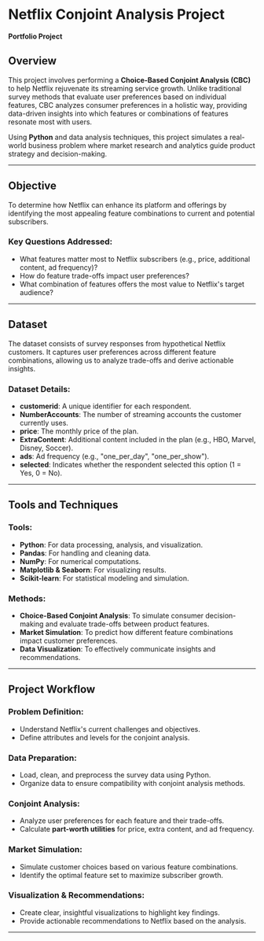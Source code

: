 # Netflix Conjoint Analysis Project  

**Portfolio Project**  

## Overview  

This project involves performing a **Choice-Based Conjoint Analysis (CBC)** to help Netflix rejuvenate its streaming service growth. Unlike traditional survey methods that evaluate user preferences based on individual features, CBC analyzes consumer preferences in a holistic way, providing data-driven insights into which features or combinations of features resonate most with users.  

Using **Python** and data analysis techniques, this project simulates a real-world business problem where market research and analytics guide product strategy and decision-making.  

---

## Objective  

To determine how Netflix can enhance its platform and offerings by identifying the most appealing feature combinations to current and potential subscribers.  

### Key Questions Addressed:  
- What features matter most to Netflix subscribers (e.g., price, additional content, ad frequency)?  
- How do feature trade-offs impact user preferences?  
- What combination of features offers the most value to Netflix's target audience?  

---

## Dataset  

The dataset consists of survey responses from hypothetical Netflix customers. It captures user preferences across different feature combinations, allowing us to analyze trade-offs and derive actionable insights.  

### Dataset Details:  
- **customerid**: A unique identifier for each respondent.  
- **NumberAccounts**: The number of streaming accounts the customer currently uses.  
- **price**: The monthly price of the plan.  
- **ExtraContent**: Additional content included in the plan (e.g., HBO, Marvel, Disney, Soccer).  
- **ads**: Ad frequency (e.g., "one_per_day", "one_per_show").  
- **selected**: Indicates whether the respondent selected this option (1 = Yes, 0 = No).  

---

## Tools and Techniques  

### Tools:  
- **Python**: For data processing, analysis, and visualization.  
- **Pandas**: For handling and cleaning data.  
- **NumPy**: For numerical computations.  
- **Matplotlib & Seaborn**: For visualizing results.  
- **Scikit-learn**: For statistical modeling and simulation.  

### Methods:  
- **Choice-Based Conjoint Analysis**: To simulate consumer decision-making and evaluate trade-offs between product features.  
- **Market Simulation**: To predict how different feature combinations impact customer preferences.  
- **Data Visualization**: To effectively communicate insights and recommendations.  

---

## Project Workflow  

### Problem Definition:  
- Understand Netflix's current challenges and objectives.  
- Define attributes and levels for the conjoint analysis.  

### Data Preparation:  
- Load, clean, and preprocess the survey data using Python.  
- Organize data to ensure compatibility with conjoint analysis methods.  

### Conjoint Analysis:  
- Analyze user preferences for each feature and their trade-offs.  
- Calculate **part-worth utilities** for price, extra content, and ad frequency.  

### Market Simulation:  
- Simulate customer choices based on various feature combinations.  
- Identify the optimal feature set to maximize subscriber growth.  

### Visualization & Recommendations:  
- Create clear, insightful visualizations to highlight key findings.  
- Provide actionable recommendations to Netflix based on the analysis.  

---  

